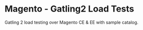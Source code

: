 Magento - Gatling2 Load Tests
================

Gatling 2 load testing over Magento CE &amp; EE with sample catalog.
